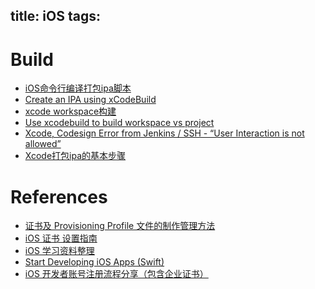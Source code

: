title: iOS
tags:
---

# Build

- [iOS命令行编译打包ipa脚本](http://www.jianshu.com/p/c14560f4609b)
- [Create an IPA using xCodeBuild](http://sergioestevao.com/2014/03/08/create-an-ipa-using-xcodebuild/)
- [xcode workspace构建](http://www.jianshu.com/p/f6537dc56eac)
- [Use xcodebuild to build workspace vs project](https://coderwall.com/p/rv2lgw/use-xcodebuild-to-build-workspace-vs-project)
- [Xcode, Codesign Error from Jenkins / SSH - “User Interaction is not allowed”](http://stackoverflow.com/questions/26475404/xcode-codesign-error-from-jenkins-ssh-user-interaction-is-not-allowed)
- [Xcode打包ipa的基本步骤](http://www.jianshu.com/p/a19d2d0747ee)



# References
- [证书及 Provisioning Profile 文件的制作管理方法](http://blog.fir.im/zhengshu/)
- [iOS 证书 设置指南](http://docs.jpush.cn/pages/viewpage.action?pageId=1343727)
- [iOS 学习资料整理](https://github.com/Aufree/trip-to-iOS)
- [Start Developing iOS Apps (Swift)](https://developer.apple.com/library/ios/referencelibrary/GettingStarted/DevelopiOSAppsSwift/index.html#//apple_ref/doc/uid/TP40015214-CH2-SW1)
- [iOS 开发者账号注册流程分享（包含企业证书）](http://www.devstore.cn/essay/essayInfo/107.html)
